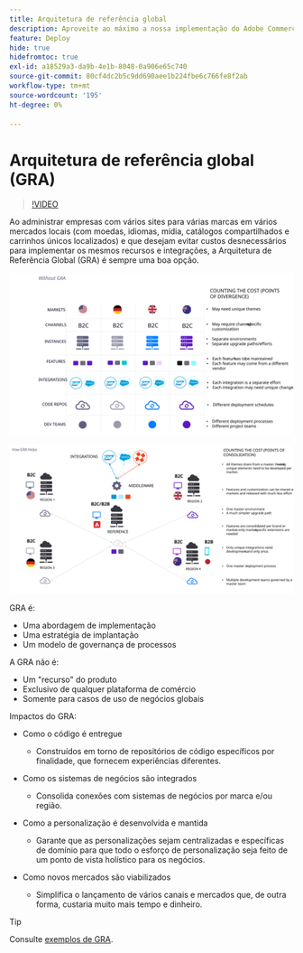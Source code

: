 ```yaml
---
title: Arquitetura de referência global
description: Aproveite ao máximo a nossa implementação do Adobe Commerce utilizando uma arquitetura de referência global.
feature: Deploy
hide: true
hidefromtoc: true
exl-id: a18529a3-da9b-4e1b-8048-0a906e65c740
source-git-commit: 80cf4dc2b5c9dd690aee1b224fbe6c766fe8f2ab
workflow-type: tm+mt
source-wordcount: '195'
ht-degree: 0%

---
```



# Arquitetura de referência global (GRA)

>[!VIDEO](https://video.tv.adobe.com/v/3410528/?quality=12&learn=on)

Ao administrar empresas com vários sites para várias marcas em vários mercados locais (com moedas, idiomas, mídia, catálogos compartilhados e carrinhos únicos localizados) e que desejam evitar custos desnecessários para implementar os mesmos recursos e integrações, a Arquitetura de Referência Global (GRA) é sempre uma boa opção.

![Tabela explicando o custo da divergência na arquitetura](../../../assets/playbooks/divergent-architecture.svg)

![Tabela explicando o custo da consolidação na arquitetura](../../../assets/playbooks/consolidated-architecture.svg)

GRA é:

- Uma abordagem de implementação
- Uma estratégia de implantação
- Um modelo de governança de processos

A GRA não é:

- Um &quot;recurso&quot; do produto
- Exclusivo de qualquer plataforma de comércio
- Somente para casos de uso de negócios globais

Impactos do GRA:

- Como o código é entregue

   - Construídos em torno de repositórios de código específicos por finalidade, que fornecem experiências diferentes.

- Como os sistemas de negócios são integrados

   - Consolida conexões com sistemas de negócios por marca e/ou região.

- Como a personalização é desenvolvida e mantida

   - Garante que as personalizações sejam centralizadas e específicas de domínio para que todo o esforço de personalização seja feito de um ponto de vista holístico para os negócios.

- Como novos mercados são viabilizados

   - Simplifica o lançamento de vários canais e mercados que, de outra forma, custaria muito mais tempo e dinheiro.

>[!TIP]
>
>Consulte [exemplos de GRA](examples.md).

